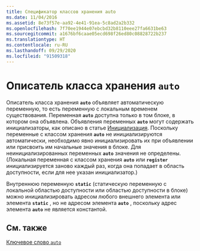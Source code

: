 ```yaml
---
title: Спецификатор классов хранения auto
ms.date: 11/04/2016
ms.assetid: 8e73f57e-aa92-4e41-91ea-5c8ad2a2b332
ms.openlocfilehash: 7f70ee1944e07ebcbd32b8110eee27fa6631be63
ms.sourcegitcommit: a1676bf6caae05ecd698f26ed80c08828722b237
ms.translationtype: HT
ms.contentlocale: ru-RU
ms.lasthandoff: 09/29/2020
ms.locfileid: "91509318"
---
```

# <a name="auto-storage-class-specifier"></a>Описатель класса хранения `auto`

Описатель класса хранения **`auto`** объявляет автоматическую переменную, то есть переменную с локальным временем существования. Переменная **`auto`** доступна только в том блоке, в котором она объявлена. Объявления переменных **`auto`** могут содержать инициализаторы, как описано в статье [Инициализация](../c-language/initialization.md). Поскольку переменные с классом хранения **`auto`** не инициализируются автоматически, необходимо явно инициализировать их при объявлении или присвоить им начальные значения в блоке. Для неинициализированных переменных **`auto`** значения не определены. (Локальная переменная с классом хранения **`auto`** или **`register`** инициализируется заново каждый раз, когда она попадает в область доступности, если для нее указан инициализатор.)

Внутреннюю переменную **`static`** (статическую переменную с локальной областью доступности или областью доступности в блоке) можно инициализировать адресом любого внешнего элемента или элемента **`static`** , но не адресом элемента **`auto`** , поскольку адрес элемента **`auto`** не является константой.

## <a name="see-also"></a>См. также

[Ключевое слово `auto`](../cpp/auto-cpp.md)
